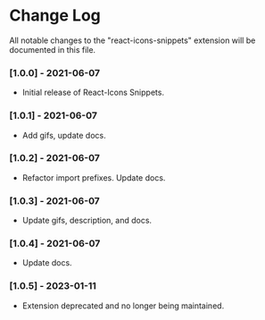 # Change Log

All notable changes to the "react-icons-snippets" extension will be documented in this file.

### [1.0.0] - 2021-06-07

- Initial release of React-Icons Snippets.

### [1.0.1] - 2021-06-07

- Add gifs, update docs.

### [1.0.2] - 2021-06-07

- Refactor import prefixes. Update docs.

### [1.0.3] - 2021-06-07

- Update gifs, description, and docs.

### [1.0.4] - 2021-06-07

- Update docs.

### [1.0.5] - 2023-01-11

- Extension deprecated and no longer being maintained.